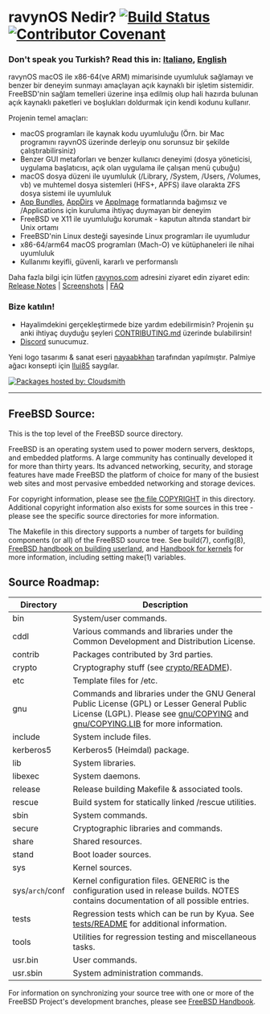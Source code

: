 # ravynOS Nedir? [![Build Status](https://api.cirrus-ci.com/github/ravynsoft/ravynos.svg?branch=main)](https://cirrus-ci.com/github/ravynsoft/ravynos) [![Contributor Covenant](https://img.shields.io/badge/Contributor%20Covenant-2.1-4baaaa.svg)](CODE_OF_CONDUCT.md)
### Don't speak you Turkish? Read this in: [Italiano](README.IT.md), [English](README.md)

ravynOS macOS ile x86-64(ve ARM) mimarisinde uyumluluk sağlamayı ve benzer bir deneyim sunmayı amaçlayan açık kaynaklı bir işletim sistemidir. FreeBSD'nin sağlam temelleri üzerine inşa edilmiş olup hali hazırda bulunan açık kaynaklı paketleri ve boşlukları doldurmak için kendi kodunu kullanır.

Projenin temel amaçları:
- macOS programları ile kaynak kodu uyumluluğu (Örn. bir Mac programını rayvnOS üzerinde derleyip onu sorunsuz bir şekilde çalıştırabilirsiniz)
- Benzer GUI metaforları ve benzer kullanıcı deneyimi (dosya yöneticisi, uygulama başlatıcısı, açık olan uygulama ile çalışan menü çubuğu)
- macOS dosya düzeni ile uyumluluk (/Library, /System, /Users, /Volumes, vb) ve muhtemel dosya sistemleri (HFS+, APFS) ilave olarakta ZFS dosya sistemi ile uyumluluk
- [App Bundles](https://developer.apple.com/documentation/foundation/bundle), [AppDirs](https://github.com/AppImage/AppImageKit/wiki/AppDir) ve [AppImage](https://github.com/AppImage) formatlarında bağımsız ve /Applications için kuruluma ihtiyaç duymayan bir deneyim 
- FreeBSD ve X11 ile uyumluluğu korumak - kaputun altında standart bir Unix ortamı
- FreeBSD'nin Linux desteği sayesinde Linux programları ile uyumludur
- x86-64/arm64 macOS programları (Mach-O) ve kütüphaneleri ile nihai uyumluluk
- Kullanımı keyifli, güvenli, kararlı ve performanslı

Daha fazla bilgi için lütfen [ravynos.com](https://ravynos.com/) adresini ziyaret edin ziyaret edin:
[Release Notes](https://ravynos.com/releases.html) | [Screenshots](https://ravynos.com/screenshots.html) | [FAQ](https://ravynos.com/faq.html)

### Bize katılın!

* Hayalimdekini gerçekleştirmede bize yardım edebilirmisin? Projenin şu anki ihtiyaç duyduğu şeyleri [CONTRIBUTING.md](CONTRIBUTING.md) üzerinde bulabilirsin!
* [Discord](https://discord.com/invite/8caJbAGNwY) sunucumuz.


Yeni logo tasarımı & sanat eseri [nayaabkhan](https://nayaabkhan.me) tarafından yapılmıştır. 
Palmiye ağacı konsepti için [llui85](https://github.com/llui85) saygılar. 


[![Packages hosted by: Cloudsmith](https://img.shields.io/badge/OSS%20hosting%20by-cloudsmith-blue?logo=cloudsmith&style=flat-square)](https://cloudsmith.com)

---

FreeBSD Source:
---------------
This is the top level of the FreeBSD source directory.

FreeBSD is an operating system used to power modern servers, desktops, and embedded platforms.
A large community has continually developed it for more than thirty years.
Its advanced networking, security, and storage features have made FreeBSD the platform of choice for many of the busiest web sites and most pervasive embedded networking and storage devices.

For copyright information, please see [the file COPYRIGHT](COPYRIGHT) in this directory.
Additional copyright information also exists for some sources in this tree - please see the specific source directories for more information.

The Makefile in this directory supports a number of targets for building components (or all) of the FreeBSD source tree.
See build(7), config(8), [FreeBSD handbook on building userland](https://docs.freebsd.org/en/books/handbook/cutting-edge/#makeworld), and [Handbook for kernels](https://docs.freebsd.org/en/books/handbook/kernelconfig/) for more information, including setting make(1) variables.

Source Roadmap:
---------------
| Directory | Description |
| --------- | ----------- |
| bin | System/user commands. |
| cddl | Various commands and libraries under the Common Development and Distribution License. |
| contrib | Packages contributed by 3rd parties. |
| crypto | Cryptography stuff (see [crypto/README](crypto/README)). |
| etc | Template files for /etc. |
| gnu | Commands and libraries under the GNU General Public License (GPL) or Lesser General Public License (LGPL). Please see [gnu/COPYING](gnu/COPYING) and [gnu/COPYING.LIB](gnu/COPYING.LIB) for more information. |
| include | System include files. |
| kerberos5 | Kerberos5 (Heimdal) package. |
| lib | System libraries. |
| libexec | System daemons. |
| release | Release building Makefile & associated tools. |
| rescue | Build system for statically linked /rescue utilities. |
| sbin | System commands. |
| secure | Cryptographic libraries and commands. |
| share | Shared resources. |
| stand | Boot loader sources. |
| sys | Kernel sources. |
| sys/`arch`/conf | Kernel configuration files. GENERIC is the configuration used in release builds. NOTES contains documentation of all possible entries. |
| tests | Regression tests which can be run by Kyua.  See [tests/README](tests/README) for additional information. |
| tools | Utilities for regression testing and miscellaneous tasks. |
| usr.bin | User commands. |
| usr.sbin | System administration commands. |

For information on synchronizing your source tree with one or more of the FreeBSD Project's development branches, please see [FreeBSD Handbook](https://docs.freebsd.org/en/books/handbook/cutting-edge/#current-stable).
